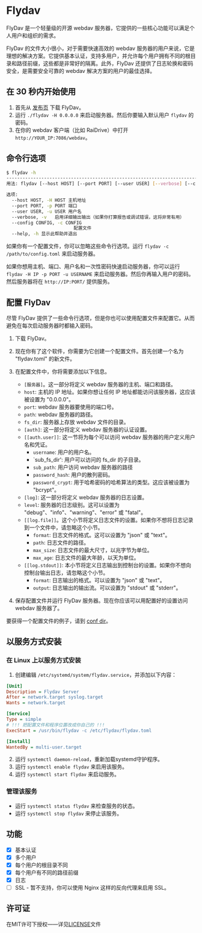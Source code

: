 # Flydav

FlyDav 是一个轻量级的开源 webdav 服务器，它提供的一些核心功能可以满足个人用户和组织的需求。

FlyDav 的文件大小很小，对于需要快速高效的 webdav 服务器的用户来说，它是理想的解决方案。它提供基本认证，支持多用户，并允许每个用户拥有不同的根目录和路径前缀，这些都是非常好的隔离。此外，FlyDav 还提供了日志轮换和密码安全，是需要安全可靠的 webdav 解决方案的用户的最佳选择。

## 在 30 秒内开始使用

1. 首先从 [发布页](https://github.com/pluveto/flydav/releases) 下载 FlyDav。
2. 运行 `./flydav -H 0.0.0.0` 来启动服务器。然后你要输入默认用户 `flydav` 的密码。
3. 在你的 webdav 客户端（比如 RaiDrive）中打开 `http://YOUR_IP:7086/webdav`。

## 命令行选项

```bash
$ flydav -h
--------------------------------------------------------------------------------
用法: flydav [--host HOST] [--port PORT] [--user USER] [--verbose] [--config CONFIG] 。

选项:
  --host HOST, -H HOST 主机地址
  --port PORT, -p PORT 端口
  --user USER, -u USER 用户名
  --verbose, -v   启用详细输出输出（如果你打算报告或调试错误，这将非常有用）
  --config CONFIG, -c CONFIG
                         配置文件
  --help, -h 显示此帮助并退出
```

如果你有一个配置文件，你可以忽略这些命令行选项。运行 `flydav -c /path/to/config.toml` 来启动服务器。

如果你想用主机、端口、用户名和一次性密码快速启动服务器，你可以运行 `flydav -H IP -p PORT -u USERNAME` 来启动服务器。然后你再输入用户的密码。然后服务器将在 `http://IP:PORT/` 提供服务。

## 配置 FlyDav

尽管 FlyDav 提供了一些命令行选项，但是你也可以使用配置文件来配置它。从而避免在每次启动服务器时都输入密码。

1. 下载 FlyDav。
2. 现在你有了这个软件，你需要为它创建一个配置文件。首先创建一个名为 "flydav.toml" 的新文件。
3. 在配置文件中，你将需要添加以下信息。
    - `[服务器]`。这一部分将定义 webdav 服务器的主机、端口和路径。
    - `host`: 主机的 IP 地址。如果你想让任何 IP 地址都能访问该服务器，这应该被设置为 "0.0.0.0"。
    - `port`: webdav 服务器要使用的端口号。
    - `path`: webdav 服务器的路径。
    - `fs_dir`: 服务器上存放 webdav 文件的目录。
    - `[auth]`: 这一部分将定义 webdav 服务器的认证设置。
    - `[[auth.user]]`: 这一节将为每个可以访问 webdav 服务器的用户定义用户名和凭证。
        - `username`: 用户的用户名。
        - `sub_fs_dir': 用户可以访问的 fs_dir 的子目录。
        - `sub_path`: 用户访问 webdav 服务器的路径
        - `password_hash`: 用户的散列密码。
        - `password_crypt`: 用于哈希密码的哈希算法的类型。这应该被设置为 "bcrypt"。
    - `[log]`: 这一部分将定义 webdav 服务器的日志设置。
    - `level`: 服务器的日志级别。这可以设置为 "debug"、"info"、"warning"、"error" 或 "fatal"。
    - `[[log.file]]`。这个小节将定义日志文件的设置。如果你不想将日志记录到一个文件中，请忽略这个小节。
        - `format`: 日志文件的格式。这可以设置为 "json" 或 "text"。
        - `path`: 日志文件的路径。
        - `max_size`: 日志文件的最大尺寸，以兆字节为单位。
        - `max_age`: 日志文件的最大年龄，以天为单位。
    - `[[log.stdout]]`: 本小节将定义日志输出到控制台的设置。如果你不想向控制台输出日志，请忽略这个小节。
        - `format`: 日志输出的格式。可以设置为 "json" 或 "text"。
        - `output`: 日志输出的输出流。可以设置为 "stdout" 或 "stderr"。

4. 保存配置文件并运行 FlyDav 服务器。现在你应该可以用配置好的设置访问 webdav 服务器了。

要获得一个配置文件的例子，请到 [conf dir](https://github.com/pluveto/flydav/blob/main/conf)。

## 以服务方式安装

### 在 Linux 上以服务方式安装

1. 创建编辑 `/etc/systemd/system/flydav.service`，并添加以下内容：

```ini
[Unit]
Description = Flydav Server
After = network.target syslog.target
Wants = network.target

[Service]
Type = simple
# !!! 把配置文件和程序位置改成你自己的 !!!
ExecStart = /usr/bin/flydav -c /etc/flydav/flydav.toml

[Install]
WantedBy = multi-user.target
```

2. 运行 `systemctl daemon-reload`，重新加载systemd守护程序。
3. 运行 `systemctl enable flydav` 来启用该服务。
4. 运行 `systemctl start flydav` 来启动服务。

### 管理该服务

- 运行 `systemctl status flydav` 来检查服务的状态。
- 运行 `systemctl stop flydav` 来停止该服务。

## 功能

- [x] 基本认证
- [x] 多个用户
- [x] 每个用户的根目录不同
- [x] 每个用户有不同的路径前缀
- [x] 日志
- [ ] SSL - 暂不支持，你可以使用 Nginx 这样的反向代理来启用 SSL。

## 许可证

在MIT许可下授权——详见[LICENSE](../LICENSE)文件
